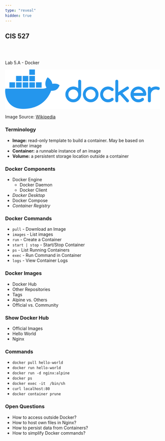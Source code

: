 ```yaml
---
type: "reveal"
hidden: true
---
```

<section>
	<h2>CIS 527</h2><br><br><p>Lab 5.A - Docker</p>
</section>
<section>
	<img class="stretch plain" src="/images/5a/docker_logo.svg">
	<p class="imagecredit">Image Source: <a href="https://en.wikipedia.org/wiki/File:Docker_logo.svg">Wikipedia</a></p>
</section>
<section>
	<h3>Terminology</h3>
	<ul>
		<li><b>Image:</b> read-only template to build a container. May be based on another image</li>
		<li><b>Container:</b> a runnable instance of an image</li>
		<li><b>Volume:</b> a persistent storage location outside a container</li>
	</ul>
</section>
<section>
	<h3>Docker Components</h3>
	<ul>
		<li>Docker Engine<ul>
			<li>Docker Daemon</li>
			<li>Docker Client</li>
		</ul></li>
		<li><i>Docker Desktop</i></li>
		<li>Docker Compose</li>
		<li><i>Container Registry</i></li>
	</ul>
</section>
<section>
	<h3>Docker Commands</h3>
	<ul>
		<li><code>pull</code> - Download an Image</li>
		<li><code>images</code> - List images</li>
		<li><code>run</code> - Create a Container</li>
		<li><code>start | stop</code> - Start/Stop Container</li>
		<li><code>ps</code> - List Running Containers</li>
		<li><code>exec</code> - Run Command in Container</li>
		<li><code>logs</code> - View Container Logs</li>
	</ul>
</section>
<section>
	<h3>Docker Images</h3>
	<ul>
		<li>Docker Hub</li>
		<li>Other Repositories</li>
		<li>Tags</li>
		<li>Alpine vs. Others</li>
		<li>Official vs. Community</li>
	</ul>
</section>
<section>
	<h3>Show Docker Hub</h3>
	<ul>
		<li>Official Images</li>
		<li>Hello World</li>
		<li>Nginx</li>
	</ul>
</section>
<section>
	<h3>Commands</h3>
	<ul>
		<li><code>docker pull hello-world</code></li>
		<li><code>docker run hello-world</code></li>
		<li><code>docker run -d nginx:alpine</code></li>
		<li><code>docker ps</code></li>
		<li><code>docker exec -it <nginx> /bin/sh</code></li>
		<li><code>curl localhost:80</code></li>
		<li><code>docker container prune</code></li>
	</ul>
</section>
<section>
	<h3>Open Questions</h3>
	<ul>
		<li>How to access outside Docker?</li>
		<li>How to host own files in Nginx?</li>
		<li>How to persist data from Containers?</li>
		<li>How to simplify Docker commands?</li>
	</ul>
</section>